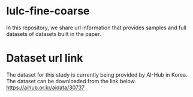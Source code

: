 # lulc-fine-coarse
In this repository, we share url information that provides samples and full datasets of datasets built in the paper.
# Dataset url link
The dataset for this study is currently being provided by AI-Hub in Korea. The dataset can be downloaded from the link below.
https://aihub.or.kr/aidata/30737
